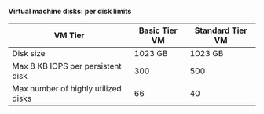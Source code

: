 **Virtual machine disks: per disk limits**

 VM Tier | Basic Tier VM | Standard Tier VM
---|---|---
Disk size | 1023 GB | 1023 GB
Max 8 KB IOPS per persistent disk | 300 | 500
Max number of highly utilized disks | 66 | 40

